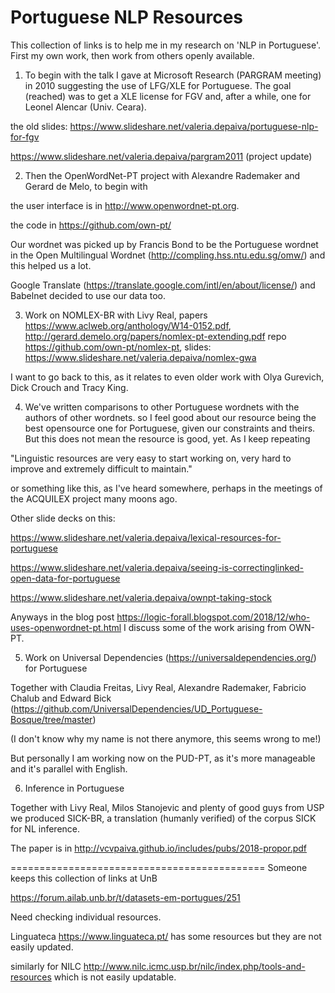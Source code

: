 # Portuguese NLP Resources

This collection of links is to help me in my research on 'NLP in Portuguese'. First my own work, then work from others openly available.

1. To begin with the talk I gave at Microsoft Research (PARGRAM meeting) in 2010 suggesting the use of LFG/XLE for Portuguese.
The goal (reached) was to get a  XLE license for  FGV and, after a while, one for  Leonel Alencar (Univ. Ceara).

the old slides:
https://www.slideshare.net/valeria.depaiva/portuguese-nlp-for-fgv 

https://www.slideshare.net/valeria.depaiva/pargram2011 (project update)

2. Then the OpenWordNet-PT project with Alexandre Rademaker and Gerard de Melo, to begin with

the user interface is in http://www.openwordnet-pt.org.

the code in https://github.com/own-pt/

Our wordnet was picked up by Francis Bond to be the Portuguese wordnet in the Open Multilingual Wordnet 
(http://compling.hss.ntu.edu.sg/omw/) and this helped us a lot. 

Google Translate (https://translate.google.com/intl/en/about/license/) and Babelnet decided to use our  data too.

3. Work on NOMLEX-BR with Livy Real, papers https://www.aclweb.org/anthology/W14-0152.pdf, http://gerard.demelo.org/papers/nomlex-pt-extending.pdf
repo https://github.com/own-pt/nomlex-pt, slides: https://www.slideshare.net/valeria.depaiva/nomlex-gwa

I want to go back to this, as it relates to even older work with Olya Gurevich, Dick Crouch and Tracy King.

4. We've written comparisons to other Portuguese wordnets with the authors of other wordnets.
so I feel good about our resource being the best opensource one for Portuguese, given our constraints and theirs.
But this does not mean the resource is good, yet. As I keep repeating 

"Linguistic resources are very easy to start working on, very hard to improve and extremely difficult to maintain."

or something like this, as I've heard somewhere, perhaps in the meetings of the ACQUILEX project many moons ago.

Other slide decks on this: 

https://www.slideshare.net/valeria.depaiva/lexical-resources-for-portuguese

https://www.slideshare.net/valeria.depaiva/seeing-is-correctinglinked-open-data-for-portuguese

https://www.slideshare.net/valeria.depaiva/ownpt-taking-stock

Anyways in the blog post https://logic-forall.blogspot.com/2018/12/who-uses-openwordnet-pt.html I discuss some of the work arising from OWN-PT.

5. Work on Universal Dependencies (https://universaldependencies.org/) for Portuguese

Together with Claudia Freitas, Livy Real, Alexandre Rademaker, Fabricio Chalub and Edward Bick (https://github.com/UniversalDependencies/UD_Portuguese-Bosque/tree/master)

(I don't know why my name is not there anymore, this seems wrong to me!) 

But personally I am working now on the PUD-PT, as it's more manageable and it's parallel with English.

6. Inference in Portuguese 

Together with Livy Real, Milos Stanojevic and plenty of good guys from USP we produced SICK-BR, a translation (humanly verified) of the corpus SICK for NL inference.

The paper is in http://vcvpaiva.github.io/includes/pubs/2018-propor.pdf

============================================
Someone keeps this collection of links at UnB

https://forum.ailab.unb.br/t/datasets-em-portugues/251

Need checking individual resources.

Linguateca  https://www.linguateca.pt/  has some resources but they are not easily updated.

similarly for NILC http://www.nilc.icmc.usp.br/nilc/index.php/tools-and-resources which is not easily updatable.

